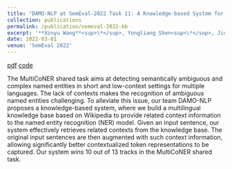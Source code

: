 ```yaml
---
title: "DAMO-NLP at SemEval-2022 Task 11: A Knowledge-based System for Multilingual Named Entity Recognition"
collection: publications
permalink: /publication/semeval-2022-kb
excerpt: '**Xinyu Wang**<sup>\*</sup>, Yongliang Shen<sup>\*</sup>, Jiong Cai<sup>\*</sup>, Tao Wang, Xiaobin Wang, Pengjun Xie, Fei Huang, Weiming Lu, Yueting Zhuang, Kewei Tu, Wei Lu, Yong Jiang.'
date: 2022-03-01
venue: 'SemEval 2022'
---
```


<!-- [pdf](https://arxiv.org/pdf/1906.07880.pdf)
[code](https://github.com/wangxinyu0922/Second_Order_SDP)
[bibtex](https://www.aclweb.org/anthology/P19-1454.bib) -->
[pdf](https://arxiv.org/abs/2203.00545)
[code](https://github.com/Alibaba-NLP/KB-NER)

The MultiCoNER shared task aims at detecting semantically ambiguous and complex named entities in short and low-context settings for multiple languages. The lack of contexts makes the recognition of ambiguous named entities challenging. To alleviate this issue, our team DAMO-NLP proposes a knowledge-based system, where we build a multilingual knowledge base based on Wikipedia to provide related context information to the named entity recognition (NER) model. Given an input sentence, our system effectively retrieves related contexts from the knowledge base. The original input sentences are then augmented with such context information, allowing significantly better contextualized token representations to be captured. Our system wins 10 out of 13 tracks in the MultiCoNER shared task.

